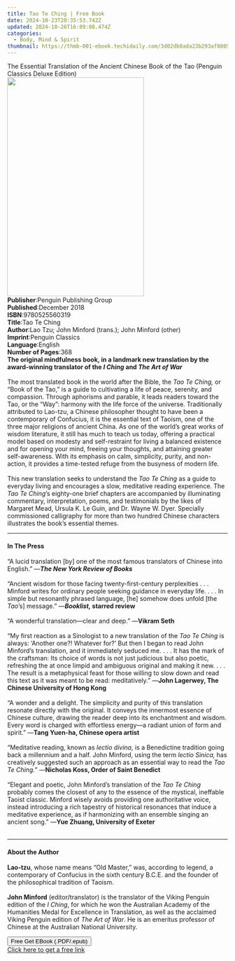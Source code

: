 ```yaml
---
title: Tao Te Ching | Free Book
date: 2024-10-23T20:35:53.742Z
updated: 2024-10-26T16:09:08.474Z
categories:
  - Body, Mind & Spirit
thumbnail: https://thmb-001-ebook.techidaily.com/3d02db8ada23b293af88059314bfa62c0bc42fe443ed11f8a94a9b2c467041b6.jpg
---
```

<main id="book-container">
  <div class="flex flex-col">
    <div class="book-brief flex-1 py-6 px-4 sm:p-6 md:py-10 md:px-8">
      <!-- brief-->
      <div class="book-brief-main">
        The Essential Translation of the Ancient Chinese Book of the Tao
        (Penguin Classics Deluxe Edition)
      </div>
    </div>
    <div
      class="book-meta-info flex-1 grid gap-4 col-start-1 col-end-3 row-start-1 sm:mb-6 sm:grid-cols-4 lg:gap-6 lg:col-start-2 lg:row-end-6 lg:row-span-6 lg:mb-0"
    >
      <div
        class="book-meta-info-left place-content-center mt-4 p-4 text-sm leading-6 col-start-2 col-span-2 dark:text-slate-400"
      >
        <img
          class="w-full h-500 object-cover rounded-lg sm:h-255 sm:col-span-2 lg:col-span-full"
          src="https://img-001-ebook.techidaily.com/bce1bce66d76e14c005d3e4f9af2c2a44a961857f686cb8657e2f3d6d2b64bb4.jpg"
          alt=""
          width="312"
          height="500"
        />
      </div>
      <div
        class="book-meta-info-right mt-2 col-start-1 row-start-2 col-span-3 self-center"
      >
        <!-- meta data  -->
        <div class="flex flex-col px-4 md:px-8">
          <div class="flex-1">
            <strong>Publisher</strong>:<span class="px-2"
              >Penguin Publishing Group</span
            >
          </div>
          <div class="flex-1">
            <strong>Published</strong>:<span class="px-2">December 2018</span>
          </div>
          <div class="flex-1">
            <strong>ISBN</strong>:<span class="px-2">9780525560319</span>
          </div>
          <div class="flex-1">
            <strong>Title</strong>:<span class="px-2">Tao Te Ching</span>
          </div>
          <div class="flex-1">
            <strong>Author</strong>:<span class="px-2"
              >Lao Tzu; John Minford (trans.); John Minford (other)</span
            >
          </div>
          <div class="flex-1">
            <strong>Imprint</strong>:<span class="px-2">Penguin Classics</span>
          </div>
          <div class="flex-1">
            <strong>Language</strong>:<span class="px-2">English</span>
          </div>
          <div class="flex-1">
            <strong>Number of Pages</strong>:<span class="px-2">368</span>
          </div>
        </div>
      </div>
    </div>
    <div class="book-description flex-1 py-6 px-4 sm:p-6 md:py-10 md:px-8">
      <div class="book-description-main">
        <div accordion-content="" id="description">
          <b
            >The original mindfulness book, in a landmark new translation by the
            award-winning translator of the <i>I Ching </i>and
            <i>The Art of War</i></b
          ><br />
          &nbsp;<br />
          The most translated book in the world after the Bible, the
          <i>Tao Te Ching,</i> or “Book of the Tao,” is a guide to cultivating a
          life of peace, serenity, and compassion. Through aphorisms and
          parable, it leads readers toward the Tao, or the “Way”: harmony with
          the life force of the universe. Traditionally attributed to Lao-tzu, a
          Chinese philosopher thought to have been a contemporary of Confucius,
          it is the essential text of Taoism, one of the three major religions
          of ancient China. As one of the world’s great works of wisdom
          literature, it still has much to teach us today, offering a practical
          model based on modesty and self-restraint for living a balanced
          existence and for opening your mind, freeing your thoughts, and
          attaining greater self-awareness. With its emphasis on calm,
          simplicity, purity, and non-action, it provides a time-tested refuge
          from the busyness of modern life.<br />
          &nbsp;<br />
          This new translation seeks to understand the <i>Tao Te Ching</i> as a
          guide to everyday living and encourages a slow, meditative reading
          experience. The <i>Tao Te Ching</i>’s eighty-one brief chapters are
          accompanied by illuminating commentary, interpretation, poems, and
          testimonials by the likes of Margaret Mead, Ursula K. Le Guin, and Dr.
          Wayne W. Dyer. Specially commissioned calligraphy for more than two
          hundred Chinese characters illustrates the book’s essential themes.
        </div>
        <div class="accordion-fader"></div>
      </div>
    </div>
    <div class="book-excerpts flex-1 py-6 px-4 sm:p-6 md:py-10 md:px-8">
      <!-- excerpts-->
      <div class="book-excerpts-main">
        <hr />
        <h4 class="placeholder placeholder-heading">
          <span>In The Press</span>
        </h4>
        <p>
          “A lucid translation [by] one of the most famous translators of
          Chinese into English.” —<b><i>The New York Review of Books</i></b
          ><br /><br />“Ancient wisdom for those facing twenty-first-century
          perplexities . . . Minford writes for ordinary people seeking guidance
          in everyday life. . . . In simple but resonantly phrased language,
          [he] somehow does unfold [the <i>Tao</i>’s] message.” —<b
            ><i>Booklist, </i>starred review</b
          ><br /><br />“A wonderful translation—clear and deep.”&nbsp;—<b
            ><b
              ><b
                ><b>Vikram Seth<br /><br /></b></b></b></b
          >“My first reaction as a Sinologist to a new translation of the
          <i>Tao Te Ching</i> is always: ‘Another one?! Whatever for?’ But then
          I began to read John Minford’s translation, and it immediately seduced
          me. . . . It has the mark of the craftsman: Its choice of words is not
          just judicious but also poetic, refreshing the at once limpid and
          ambiguous original and making it new. . . . The result is a
          metaphysical feast for those willing to slow down and read this text
          as it was meant to be read: meditatively.” —<b
            ><b
              ><b
                ><b
                  >John Lagerwey, The Chinese University of Hong Kong<br /><br /></b></b></b></b
          >“A wonder and a delight. The simplicity and purity of this
          translation resonate directly with the original. It conveys the
          innermost essence of Chinese culture, drawing the reader deep into its
          enchantment and wisdom. Every word is charged with effortless energy—a
          radiant union of form and spirit.” —<b
            >Tang Yuen-ha, Chinese opera artist</b
          ><br /><br />“Meditative reading, known as <i>lectio divina,</i> is a
          Benedictine tradition going back a millennium and a half. John
          Minford, using the term <i>lectio Sinica,</i> has creatively suggested
          such an approach as an essential way to read the <i>Tao Te Ching.</i>”
          —<b>Nicholas Koss, Order of Saint Benedict</b><br /><br />“Elegant and
          poetic, John Minford’s translation of the <i>Tao Te Ching</i> probably
          comes the closest of any to the essence of the mystical, ineffable
          Taoist classic. Minford wisely avoids providing one authoritative
          voice, instead introducing a rich tapestry of historical resonances
          that induce a meditative experience, as if harmonizing with an
          ensemble singing an ancient song.” —<b
            ><b
              ><b
                ><b>Yue Zhuang, University of Exeter<br /><br /></b></b></b
          ></b>
        </p>
      </div>
    </div>
    <div class="book-about-author flex-1 py-6 px-4 sm:p-6 md:py-10 md:px-8">
      <!-- about author-->
      <div class="book-main-author-main">
        <hr />
        <h4 class="placeholder placeholder-heading">
          <span>About the Author</span>
        </h4>
        <p></p>
        <p>
          <b>Lao-tzu</b>, whose name means “Old Master,” was, according to
          legend, a contemporary of Confucius in the sixth century B.C.E. and
          the founder of the philosophical tradition of Taoism.<br /><br /><b
            >John Minford</b
          >
          (editor/translator) is the translator of the Viking Penguin edition of
          the <i>I Ching</i>, for which he won the Australian Academy of the
          Humanities Medal for Excellence in Translation, as well as the
          acclaimed Viking Penguin edition of <i>The Art of War</i>. He is an
          emeritus professor of Chinese at the Australian National University.
        </p>
        <p></p>
      </div>
    </div>
    <div class="book-free-get flex-1 py-6 px-4 sm:p-6 md:py-10 md:px-8">
      <button
        id="btn-free-get"
        class="bg-blue-500 hover:bg-blue-700 text-white font-bold py-2 px-4 rounded"
      >
        Free Get EBook (.PDF/.epub)
      </button>
      <div id="countdown-display" class="px-2 text-lg mt-2"></div>
      <a
        id="free-link"
        class="hidden bg-blue-500 hover:bg-blue-700 text-white font-bold py-2 px-4 rounded"
        href="https://www.ebooks.com/en-us/book/95955630/tao-te-ching/lao-tzu/"
        target="_blank"
        >Click here to get a free link</a
      >
    </div>
    <script>
      let countdownTime = 0;
      let countdownInterval = null;
      document
        .getElementById('btn-free-get')
        .addEventListener('click', startCountdown);
      function startCountdown() {
        countdownTime = new Date().getTime() + 60000 * 3;
        countdownInterval = setInterval(updateCountdown, 1000);
        document.getElementById('btn-free-get').disabled = true;
        document
          .getElementById('btn-free-get')
          .classList.add('bg-gray-500', 'cursor-not-allowed');
      }
      function updateCountdown() {
        let currentTime = new Date().getTime();
        let timeLeft = countdownTime - currentTime;
        let secondsLeft = Math.floor(timeLeft / 1000);
        document.getElementById('countdown-display').innerHTML =
          `Remaining time: ${secondsLeft} seconds.`;
        if (secondsLeft <= 0) {
          clearInterval(countdownInterval);
          document.getElementById('btn-free-get').classList.add('hidden');
          document.getElementById('free-link').classList.remove('hidden');
          document.getElementById('countdown-display').innerHTML = '';
        }
      }
    </script>
  </div>
</main>

<ins class="adsbygoogle"
      style="display:block"
      data-ad-client="ca-pub-7571918770474297"
      data-ad-slot="8358498916"
      data-ad-format="auto"
      data-full-width-responsive="true"></ins>
    